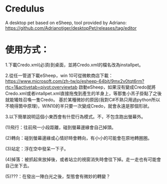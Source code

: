 # Credulus
A desktop pet based on eSheep, tool provided by Adriano: https://github.com/Adrianotiger/desktopPet/releases/tag/editor 

# 使用方式：
1.下載Credo.xml(必須)到桌面，並將Credo.xml的檔名改為installpet。

2.從任一管道下載eSheep，win 10可從微軟商店下載： https://www.microsoft.com/zh-tw/p/esheep-64bit/9mx2v0tqt6rm?rtc=1&activetab=pivot:overviewtab 啟動eSheep，如果沒有變成Credo就將Credo.xml或者intallpet.xml直接拖曳到產生的羊身上，等那隻小羔子掛點了之後就能犧牲召喚一隻Credo。
基於某種微妙的原因(我對C#不熟只用過python所以不曉得箇中原理)，WIN10的羊只要一次變成Credo，就會永遠是那個形狀。

3.以下簡單說明這個小東西會有什麼行為模式。不，不包含跑出螢幕外。

  (1)飛行：往前飛一小段距離，碰到螢幕邊緣會自己掉頭。

  (2)轉向：碰到螢幕邊緣或心情好時會轉向，有小小的可能會在原地轉圈圈。

  (3)站定：浮在空中發呆一下子。

  (4)掉落：被抓起來放掉後，或者站立的視窗消失時會往下掉。走一走也有可能會自己坐下去。

  (5)???：在發出一陣白光之後，型態會有微妙的轉變？

